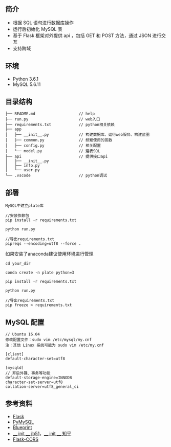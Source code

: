 ## 简介

- 根据 SQL 语句进行数据库操作
- 运行后初始化 MySQL 表
- 基于 Flask 框架对外提供 api ，包括 GET 和 POST 方法，通过 JSON 进行交互
- 支持跨域

## 环境

- Python 3.6.1
- MySQL 5.6.11

## 目录结构

```
├── README.md                   // help
├── run.py                      // web入口
├── requirements.txt            // python相关依赖
├── app                         
│   ├── __init__.py             // 构建数据库、运行web服务、构建蓝图
│   ├── common.py               // 频繁使用的函数
│   ├── config.py               // 相关配置
│   └── model.py                // 建表SQL
├── api                         // 提供接口api
│   ├── __init__.py             
│   ├── info.py                 
│   └── user.py                 
└── .vscode                     // python调试
```

## 部署

```
MySQL中建立plate库

//安装依赖包
pip install -r requirements.txt

python run.py

//导出requirements.txt
pipreqs --encoding=utf8 --force .
```

如果安装了anaconda建议使用环境进行管理

```
cd your_dir

conda create -n plate python=3

pip install -r requirements.txt

python run.py

//导出requirements.txt
pip freeze > requirements.txt
```

## MySQL 配置

```
// Ubuntu 16.04
修改配置文件：sudo vim /etc/mysql/my.cnf
注：其他 Linux 系统可能为 sudo vim /etc/my.cnf

[client]
default-character-set=utf8

[mysqld]
// 开启外键、事务等功能
default-storage-engine=INNODB
character-set-server=utf8
collation-server=utf8_general_ci
```

## 参考资料

- [Flask](http://docs.jinkan.org/docs/flask/)
- [PyMySQL](http://www.runoob.com/python3/python3-mysql.html)
- [Blueprint](http://python.usyiyi.cn/documents/flask_011_ch/blueprints.html)
- [__ init __ jb51](http://www.jb51.net/article/87080.htm)，[__ init __ 知乎](https://www.zhihu.com/question/28688151)
- [Flask-CORS](https://codinglonglong.github.io/posts/flask-corsjie-jue-ajaxkua-yu-qing-qiu-wen-ti/)